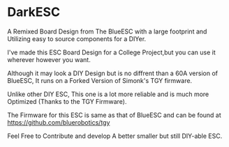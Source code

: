 # DarkESC

A Remixed Board Design from The BlueESC with a large footprint and Utilizing easy to source components for a DIYer.

I've made this ESC Board Design for a College Project,but you can use it wherever however you want.

Although it may look a DIY Design but is no diffrent than a 60A version of BlueESC, It runs on a Forked Version of Simonk's TGY firmware.

Unlike other DIY ESC, This one is a lot more reliable and is much more Optimized (Thanks to the TGY Firmware). 

The Firmware for this ESC is same as that of BlueESC and can be found at https://github.com/bluerobotics/tgy

Feel Free to Contribute and develop A better smaller but still DIY-able ESC.

